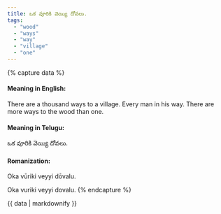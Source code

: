 ```yaml
---
title: ఒక వూరికి వెయ్యి దోవలు.
tags:
  - "wood"
  - "ways"
  - "way"
  - "village"
  - "one"
---
```


{% capture data %}
#### Meaning in English:
There are a thousand ways to a village.
Every man in his way.
There are more ways to the wood than one.

#### Meaning in Telugu:
ఒక వూరికి వెయ్యి దోవలు.

#### Romanization:
Oka vūriki veyyi dōvalu.

Oka vuriki veyyi dovalu.
{% endcapture %}

{{ data | markdownify }}

